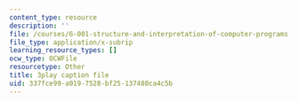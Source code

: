 ```yaml
---
content_type: resource
description: ''
file: /courses/6-001-structure-and-interpretation-of-computer-programs-spring-2005/337fce99a0197528bf25137480ca4c5b_TqO6V3qR9Ws.srt
file_type: application/x-subrip
learning_resource_types: []
ocw_type: OCWFile
resourcetype: Other
title: 3play caption file
uid: 337fce99-a019-7528-bf25-137480ca4c5b
---
```

